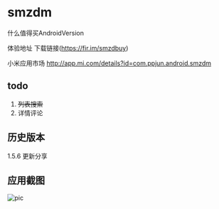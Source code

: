 # smzdm
什么值得买AndroidVersion

体验地址 下载链接(https://fir.im/smzdbuy)

小米应用市场 http://app.mi.com/details?id=com.ppjun.android.smzdm
## todo
1. ~~列表搜索~~
2. 详情评论

## 历史版本
1.5.6 更新分享

## 应用截图
![pic](https://s1.ax1x.com/2018/05/04/CttrZQ.png)
